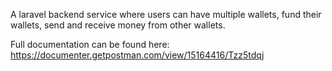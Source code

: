A laravel backend service where users can have multiple wallets, fund their wallets, send and receive money from other wallets. 

Full documentation can be found here: https://documenter.getpostman.com/view/15164416/Tzz5tdqj
